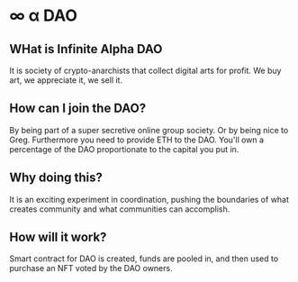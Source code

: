 # ∞ α DAO

## WHat is Infinite Alpha DAO
It is society of crypto-anarchists that collect digital arts for profit. We buy art, we appreciate it, we sell it. 

## How can I join the DAO?
By being part of a super secretive online group society. Or by being nice to Greg. Furthermore you need to provide ETH to the DAO. You'll own a percentage of the DAO proportionate to the capital you put in. 

## Why doing this?
It is an exciting experiment in coordination, pushing the boundaries of what creates community and what communities can accomplish.

## How will it work?
Smart contract for DAO is created, funds are pooled in, and then used to purchase an NFT voted by the DAO owners. 
